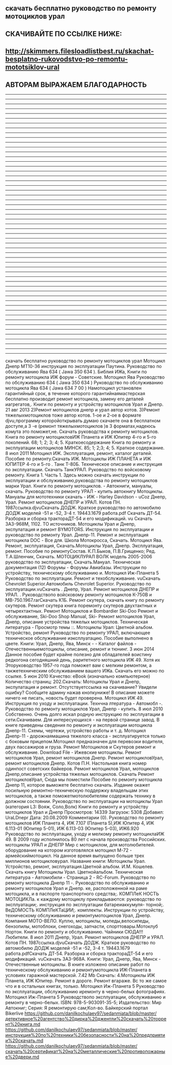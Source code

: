 скачать бесплатно руководство по ремонту мотоциклов урал
--------------------------------------------------
СКАЧИВАЙТЕ ПО ССЫЛКЕ НИЖЕ:
--------------------------------------------------
http://skimmers.filesloadlistbest.ru/skachat-besplatno-rukovodstvo-po-remontu-mototsiklov-ural
--------------------------------------------------
АВТОРАМ ВЫРАЖАЕМ БЛАГОДАРНОСТЬ
--------------------------------------------------
--------------------------------------------------
--------------------------------------------------
--------------------------------------------------
--------------------------------------------------
--------------------------------------------------
--------------------------------------------------
--------------------------------------------------
--------------------------------------------------
--------------------------------------------------
--------------------------------------------------
--------------------------------------------------
--------------------------------------------------
--------------------------------------------------
--------------------------------------------------
--------------------------------------------------
--------------------------------------------------
--------------------------------------------------
--------------------------------------------------
--------------------------------------------------
--------------------------------------------------
--------------------------------------------------
--------------------------------------------------
--------------------------------------------------
--------------------------------------------------
--------------------------------------------------
--------------------------------------------------
--------------------------------------------------
--------------------------------------------------
--------------------------------------------------
--------------------------------------------------
--------------------------------------------------
--------------------------------------------------
--------------------------------------------------
--------------------------------------------------
--------------------------------------------------
--------------------------------------------------
--------------------------------------------------
--------------------------------------------------
--------------------------------------------------
--------------------------------------------------
--------------------------------------------------
--------------------------------------------------
--------------------------------------------------
--------------------------------------------------
--------------------------------------------------
--------------------------------------------------
--------------------------------------------------
--------------------------------------------------
--------------------------------------------------
--------------------------------------------------
--------------------------------------------------
--------------------------------------------------
--------------------------------------------------
--------------------------------------------------
--------------------------------------------------
скачать бесплатно руководство по ремонту мотоциклов урал Мотоцикл Днепр МТ10-36  инструкция по эксплуатации  Паутина. Руководство по обслуживанию Ява 634 ( Jawa 350 634 ). Библия ИЖа, Книги по ремонту мотоцикла ИЖ форум - Советские. Мотоцикл Ява Руководство по обслуживанию 634 ( Jawa 350 634 ) Руководство по обслуживанию мотоцикла Ява 634 ( Jawa 634 7 00 )  Намотоцикл установлен гарантийный срок, в течение которого гарантийнаямастерская бесплатно производит ремонт мотоцикла, замену его деталей иагрегатов,. Книги по ремонту и устройству мотоциклов Урал и Днепр. 21 авг 2013  2)Ремонт мотоциклов днепр и урал автор котов. 3)Ремонт тяжелыхмотоциклов тоже автор котов. 1-ое и 2-ое в формате djvu,программу которойоткрывать думаю скачаете она в бесплатном доступе,а 3 -е (ремонт тяжелыхмотоциклов )в 3 форматах,надеюсь комута это поможет,не. Скачать руководства к ремонту мотоциклов.  Книга по ремонту мотоцикловИЖ Планета и ИЖ Юпитер 4-го и 5-го поколений. 68; 1; 2; 3; 4; 5. Краткоесодержание  Книга по ремонту и эксплуатации мотоциклов МИНСК. 85; 1; 2;3; 4; 5. Краткое содержание. 8 июл 2011  Мотоцикл ИЖ. Эксплуатация, ремонт, каталог деталей. Пособие по ремонту.Скачать ИЖ. Мотоциклы ИЖ ПЛАНЕТА и ИЖ ЮПИТЕР 4-го и 5-го . Танк Т-80Б. Техническое описание и инструкция по эксплуатации. Скачать ТанкУРАЛ. Руководство по войсковому ремонту. Книга 1. Часть 1. Здесь можно скачать инструкции по эксплуатации и обслуживанию,руководства по ремонту мотоциклов марки Урал. Книги по ремонту мотоциклов. - Автокниги, мануалы, скачать. Руководство по ремонту УРАЛ - купить автокнигу Мотоциклы. Мануалы для мототехники скачать - ИЖ - Harley Davidson - uCoz
Днепр, Урал. Ремонт мотоциклов ДНЕПР и УРАЛ. Котов ПН. 1987ссылка.djvuСкачать ДОДЖ. Краткое руководство по автомобилю ДОДЖ моделей -51 и -52, 3-4 т. 19443.1679 работа.pdf Скачать ДТ-54. Разборка и сборка трактораДТ-54 и его модификаций. vu Скачать ЗАЗ-968М, 1102. ТО источников. Мотоциклы Урал и Днепр, экспулатация и ремонт  BYMOTORS. Инструкция по эксплуатации и руководство по ремонту Урал. Днепр-11. Ремонт и эксплуатация мотоцикла DOC - Все для. Школа Мотокросса, Скачать. Мотоцикл Ява. Ремонт, эксплуатация, Скачать.Мотоциклы Урал, Днепр. Эксплуатация, ремонт. Пособие по ремонтуСостав. К.П.Быков, П.В.Грищенко; Ред. Т.А.Шленчик, Скачать. МОТОЦИКЛУРАЛ ВОЛК модель 2005-2006 руководство по эксплуатации, Скачать.Мануал. Техническая документация (12) Форумы  - Форумы Авиабазы. Инструкции по устройству, техническому обслуживанию и. Мотоцикл Иж-Планета 5 Руководство по эксплуатации. Ремонт и техобслуживание. vuСкачать Chevrolet Superior.Автомобиль Chevrolet Superior. Руководство по эксплуатации.vuСкачать . Днепр, Урал. Ремонт мотоциклов ДНЕПР и УРАЛ. . Руководствопо войсковому ремонту мотоциклов К-750В и МВ-750.1967.rarСкачать К1Б. Ремонт скутера, скачать книгу по ремонту скутеров. Ремонт скутера книга поремонту скутеров двухтактных и четырехтактных. Ремонт Мотоциклов и Bombardier Ski-Doo Ремонт и обслуживание, Ski-Doo Shop Manual, Ski- Ремонт мотоциклов Урал, Днепр, описание устройства тяжелых мотоциклов. Техническая литература - Просмотр темы ::. Мотоциклы Урал: Цветной альбом. Устройство, ремонт
Руководство по ремонту УРАЛ, включающее техническое обслуживание иэксплуатацию. Пособие выполнено в цвете. Книги: Урал, Днепр, Ява, Минск - - Каталог файлов - Отечественныемотоциклы, описание, ремонт и тюнинг. 3 июн 2014  Данное пособие будет крайне полезно для обладателей воистину редкогона сегодняшний день, раритетного мотоцикла ИЖ 49. Хотя их  Эторуководство 1957-го года поможет вам с мелким ремонтом, а такжетехническим обслуживанием вашего ИЖа.  Скачать его можно по ссылке. 5 июн 2010  Качество: eBook (изначально компьютерное) Количество страниц: 202.Скачать: Мотоциклы Урал и Днепр, экспулатация и ремонт. Отсутствуетссылка на скачивание? Увидели ошибку? Сообщите админу нажав кнопкуниже! В описание можете ничего не писать, новость будет проверена. Мотоцикл ИЖ 49. Инструкция по уходу и эксплуатации. Технчна лтература - Автомобл -. Руководство по ремонту мотоциклов Урал, Днепр - купить. 8 июл 2010  Собственно. Очень долго искал родную инструкцию по эксплуатации в сети.Скачиваем. Для интересующихся - на первой странице завод. В книге приведены сведения по ремонту и эксплуатации мотоцикла Днепр-11. Схемы, чертежи, устройство работы и т. д. Мотоцикл Днепр-11 - дорожнаямашина тяжелого класса - эксплуатируется только с боковым прицепом.Мотоцикл предназначен для перевозки водителя, двух пассажиров и груза. Ремонт Мотоциклов и Скутеров ремонт и обслуживание. Download File - Ижевские мотоциклы. Ремонт мотоциклов Урал, ремонт мотоциклов Днепр. Ремонт мотоцикловУрал, ремонт мотоциклов Днепр. Котов П.Н. Настольная книга номер одинпост советских байкеров. Ремонт мотоциклов Урал, мотоциклов Днепр,описание устройства тяжелых мотоциклов. Скачать Ремонт мотоцикловУрал,
Сюда мы поместили Пособие по ремонту мотоцикла Днепр 11, которое выможете бесплатно скачать. Издание окажет посильную ремонтно-техническую поддержку владельцам этих мотоциклов, а также поможетмотолюбителям содержать технику в должном состоянии. Руководство по эксплуатации на мотоциклы Урал (категория LЗ: Вояж, Соло,Волк)  Книги по ремонту и устройству мотоциклов Урал и Днепр Просмотров: 14339  Загрузок: 5308  Добавил: UraLDnepr  Дата: 20.08.2009 Комментарии (0). Руководство по ремонту мотоциклов ИЖ Планета 4, ИЖ 7.107 (Планета 5),ИЖ Юпитер 4, ИЖ 6.113-01 (Юпитер 5-01), ИЖ 6.113-03 (Юпитер 5-03), ИЖ6.920  Руководство по эксплуатации, уходу и мелкому ремонту мотоциклаИЖ 49. В 2009 году исполнилось 80 лет с начала производства Российских. мотоциклы УРАЛ и ДНЕПР Мир с мотоциклом, для мотолюбителей. оборудование на котором изготовлялся мотоцикл М-72 - армейскиймотоцикл. На данное время выпущено больше трех миллионов мотоцикловурал. Название книги: Мотоциклы Урал. Устройство, ремонт, эксплуатация.Цветной альбом. И.М. Кошелев. Скачать книгу Мотоциклы Урал. Цветнойальбом. Техническая литература - Автомобили - Страница 2 - RC-Forum. Руководство по ремонту мотоцикла Днепр 11 -. Руководство по обслуживанию и ремонту мотоциклов Урал и Днепр. ке, расположенной на раме мотоцикла, и в паспорте транспортного средства;.  КОМПЛеК НОСТЬ МОТОЦИКЛа. к каждому мотоциклу прикладываются: руководство по эксплуатации;.  инструкция по эксплуатации батареиаккумуля- торной;.  ВеДОМОСТЬ КОМПЛеКТаЦИИ;.  комплекты. Инструкции по устройству, техническому обслуживанию и ремонтумотоциклов Урал, Днепр. Компания МОТО-ВЕЛО. Куплю, мотоциклы, мопеды,велосипеды, бензопилы, мотоблоки, снегоходы, запчасти, спорттовары.Мотоклуб Нортон. Книги по ремонту и обслуживанию. Чайники СЮДА!!!  Любители. 8 июл 2011  Днепр, Урал. Ремонт мотоциклов ДНЕПР и УРАЛ. Котов ПН. 1987ссылка.djvuСкачать ДОДЖ. Краткое руководство по автомобилю ДОДЖ моделей -51 и -52, 3-4 т. 19443.1679 работа.pdfСкачать ДТ-54. Разборка и сборка трактораДТ-54 и его модификаций. vuСкачать ЗАЗ-968А.
Книги: Урал, Днепр, Ява, Минск - Отечественные мотоциклы. В книге изложено описание работ по техническому обслуживанию и ремонтумотоцикла ИЖ-Планета в условиях гаражной мастерской.  7.42 Mb Скачать:  4.Мотоциклы ИЖ Планета, ИЖ Юпитер. Ремонт в дороге. Ремонт вгараже. Вс то же самое что и в остальных книгах, только. Мотоцикл Иж-Планета 5 Руководство по эксплуатации, обслуживанию иремонту в черно-белых фотографиях. Мотоцикл Иж-Планета 5 Руководствопо эксплуатации, обслуживанию и ремонту в черно-белых. ISBN: 978-5-903091-35-5; Издательство: Мир Автокниг; Серия: Я ремонтирую сам;Кол-во. Байкерский портал Bikerlive
https://github.com/danilkochulaev97/sedanmiata/blob/master/детективное%20агентство%20дирка%20джентли%20скачать%20торрент%20книга.md
https://github.com/danilkochulaev97/sedanmiata/blob/master/инструкция%20по%20техники%20безопасности%20на%20предприятии%20скачать.md
https://github.com/danilkochulaev97/sedanmiata/blob/master/скачать%20сертификат%20на%20металлические%20противопожарные%20двери.md